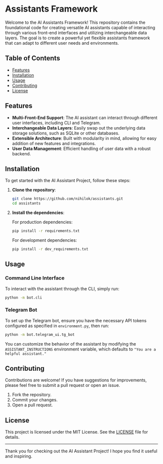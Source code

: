 # Assistants Framework

Welcome to the AI Assistants Framework! This repository contains the foundational code for creating versatile AI assistants capable of interacting through various front-end interfaces and utilizing interchangeable data layers. The goal is to create a powerful yet flexible assistants framework that can adapt to different user needs and environments.

## Table of Contents

- [Features](#features)
- [Installation](#installation)
- [Usage](#usage)
- [Contributing](#contributing)
- [License](#license)

## Features

- **Multi-Front-End Support**: The AI assistant can interact through different user interfaces, including CLI and Telegram.
- **Interchangeable Data Layers**: Easily swap out the underlying data storage solutions, such as SQLite or other databases.
- **Extensible Architecture**: Built with modularity in mind, allowing for easy addition of new features and integrations.
- **User Data Management**: Efficient handling of user data with a robust backend.

## Installation

To get started with the AI Assistant Project, follow these steps:

1. **Clone the repository**:

   ```bash
   git clone https://github.com/nihilok/assistants.git
   cd assistants
   ```

2. **Install the dependencies**:

   For production dependencies:

   ```bash
   pip install -r requirements.txt
   ```

   For development dependencies:

   ```bash
   pip install -r dev_requirements.txt
   ```

## Usage

### Command Line Interface

To interact with the assistant through the CLI, simply run:

```bash
python -m bot.cli
```

### Telegram Bot

To set up the Telegram bot, ensure you have the necessary API tokens configured as specified in `environment.py`, then run:

```bash
python -m bot.telegram_ui.tg_bot
```

You can customize the behavior of the assistant by modifying the `ASSISTANT_INSTRUCTIONS` environment variable, which defaults to `"You are a helpful assistant."`

## Contributing

Contributions are welcome! If you have suggestions for improvements, please feel free to submit a pull request or open an issue.

1. Fork the repository.
2. Commit your changes.
3. Open a pull request.

## License

This project is licensed under the MIT License. See the [LICENSE](LICENSE) file for details.

---

Thank you for checking out the AI Assistant Project! I hope you find it useful and inspiring.
